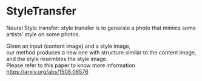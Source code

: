 # StyleTransfer
Neural Style transfer: style transfer is to generate a photo that mimics some artists’ style on some photos.  <br>
  
Given an input (content image) and a style image, <br>
our method produces a new one with structure similar to the content image, and the style resembles the style image.  <br>
Please refer to this paper to know more information <br>
https://arxiv.org/abs/1508.06576 
